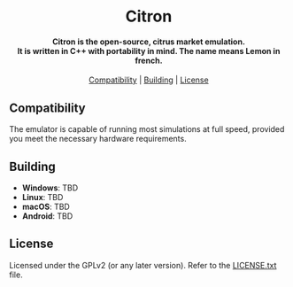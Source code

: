 <h1 align="center">
  <br>
  <b>Citron</b>
  <br>
</h1>

<h4 align="center"><b>Citron</b> is the open-source, citrus market emulation.
<br>
It is written in C++ with portability in mind. The name means Lemon in french.
</h4>

<p align="center">
  <a href="#compatibility">Compatibility</a> |
  <a href="#building">Building</a> |
  <a href="#license">License</a>
</p>


## Compatibility

The emulator is capable of running most simulations at full speed, provided you meet the necessary hardware requirements.

## Building

* __Windows__: TBD
* __Linux__: TBD
* __macOS__: TBD
* __Android__: TBD

## License

Licensed under the GPLv2 (or any later version). Refer to the [LICENSE.txt](https://github.com/Loloweb/citron/blob/main/license.txt) file.
